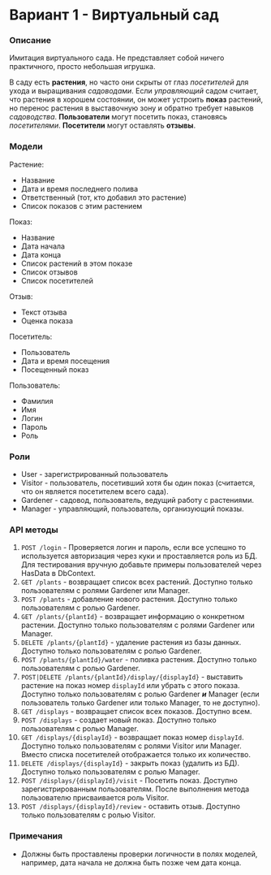 # Вариант 1 - Виртуальный сад

### Описание

Имитация виртуального сада. Не представляет собой ничего практичного, просто небольшая игрушка.

В саду есть **растения**, но часто они скрыты от глаз *посетителей* для ухода и выращивания *садоводами*. Если *управляющий* садом считает, что растения в хорошем состоянии, он может устроить **показ** растений, но перенос растения в выставочную зону и обратно требует навыков *садоводства*. **Пользователи** могут посетить показ, становясь *посетителями*. **Посетители** могут оставлять **отзывы**.

### Модели

Растение:
- Название
- Дата и время последнего полива
- Ответственный (тот, кто добавил это растение)
- Список показов с этим растением

Показ:
- Название
- Дата начала
- Дата конца
- Список растений в этом показе
- Список отзывов
- Список посетителей

Отзыв:
- Текст отзыва
- Оценка показа

Посетитель:
- Пользователь
- Дата и время посещения
- Посещенный показ

Пользователь:
- Фамилия
- Имя
- Логин
- Пароль
- Роль

### Роли

- User - зарегистрированный пользователь
- Visitor - пользователь, посетивший хотя бы один показ (считается, что он является посетителем всего сада).
- Gardener - садовод, пользователь, ведущий работу с растениями.
- Manager - управляющий, пользователь, организующий показы.

### API методы

1. `POST /login` - Проверяется логин и пароль, если все успешно то используется авторизация через куки и проставляется роль из БД. Для тестирования вручную добавьте примеры пользователей через HasData в DbContext.
2. `GET /plants` - возвращает список всех растений. Доступно только пользователям с ролями Gardener или Manager.
3. `POST /plants` - добавление нового растения. Доступно только пользователям с ролью Gardener.
4. `GET /plants/{plantId}` - возвращает информацию о конкретном растении. Доступно только пользователям с ролями Gardener или Manager.
5. `DELETE /plants/{plantId}` - удаление растения из базы данных. Доступно только пользователям с ролью Gardener.
6. `POST /plants/{plantId}/water` - поливка растения. Доступно только пользователям с ролью Gardener.
7. `POST|DELETE /plants/{plantId}/display/{displayId}` - выставить растение на показ номер `displayId` или убрать с этого показа. Доступно только пользователям с ролью Gardener ***и*** Manager (если пользователь только Gardener или только Manager, то не доступно).
9. `GET /displays` - возвращает список всех показов. Доступно всем.
10. `POST /displays` - создает новый показ. Доступно только пользователям с ролью Manager.
11. `GET /displays/{displayId}` - возвращает показ номер `displayId`. Доступно только пользователям с ролями Visitor или Manager. Вместо списка посетителей отображается только их количество.
12. `DELETE /displays/{displayId}` - закрыть показ (удалить из БД). Доступно только пользователям с ролью Manager.
13. `POST /displays/{displayId}/visit` - Посетить показ. Доступно зарегистрированным пользователям. После выполнения метода пользователю присваивается роль Visitor.
14. `POST /displays/{displayId}/review` - оставить отзыв. Доступно только пользователям с ролью Visitor.

### Примечания

- Должны быть проставлены проверки логичности в полях моделей, например, дата начала не должна быть позже чем дата конца.